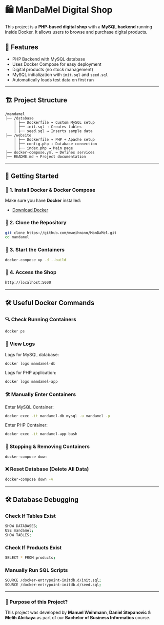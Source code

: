 # 🛍️ ManDaMel Digital Shop

This project is a **PHP-based digital shop** with a **MySQL backend** running inside Docker. It allows users to browse and purchase digital products.

## 📌 Features
- PHP Backend with MySQL database
- Uses Docker Compose for easy deployment
- Digital products (no stock management)
- MySQL initialization with `init.sql` and `seed.sql`
- Automatically loads test data on first run

---

## 🏗️ **Project Structure**

```
/mandamel
│── /database
    │ ├── Dockerfile → Custom MySQL setup
    │ ├── init.sql → Creates tables
    │ ├── seed.sql → Inserts sample data
│── /website
    │ ├── Dockerfile → PHP + Apache setup
    │ ├── config.php → Database connection
    │ ├── index.php → Main page
│── docker-compose.yml → Defines services
│── README.md → Project documentation
```
---

## 🚀 **Getting Started**

### 🔹 **1. Install Docker & Docker Compose**
Make sure you have **Docker** installed:
- [Download Docker](https://www.docker.com/get-started)


### 🔹 **2. Clone the Repository**
```sh
git clone https://github.com/mweihmann/ManDaMel.git
cd mandamel
```

### 🔹 **3. Start the Containers**
```sh
docker-compose up -d --build
```

### 🔹 **4. Access the Shop**
```sh
http://localhost:5000
```

---


## 🛠️ **Useful Docker Commands**

### 🔍 **Check Running Containers**
```sh
docker ps
```

### 📜 **View Logs**
Logs for MySQL database:
```sh
docker logs mandamel-db
```

Logs for PHP application:
```sh
docker logs mandamel-app
```


### 🛠️ **Manually Enter Containers**
Enter MySQL Container:
```sh
docker exec -it mandamel-db mysql -u mandamel -p
```

Enter PHP Container:
```sh
docker exec -it mandamel-app bash
```

### 🛑 **Stopping & Removing Containers**
```sh
docker-compose down
```

### ❌ **Reset Database (Delete All Data)**
```sh
docker-compose down -v
```

---


## 🛠️ Database Debugging ##

### **Check If Tables Exist**
```sh
SHOW DATABASES;
USE mandamel;
SHOW TABLES;
```

### **Check If Products Exist**
```sh
SELECT * FROM products;
```

### **Manually Run SQL Scripts**
```sh
SOURCE /docker-entrypoint-initdb.d/init.sql;
SOURCE /docker-entrypoint-initdb.d/seed.sql;
```



---

### **🚀 Purpose of this Project?**
This project was developed by **Manuel Weihmann**, **Daniel Stepanovic** & **Melih Alcikaya** as part of our **Bachelor of Business Informatics** course.
